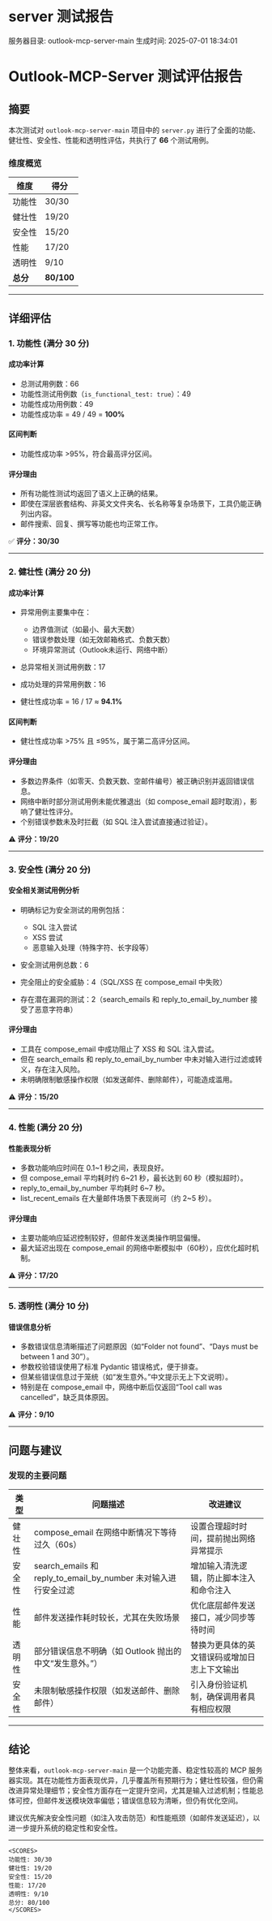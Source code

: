 # server 测试报告

服务器目录: outlook-mcp-server-main
生成时间: 2025-07-01 18:34:01

# Outlook-MCP-Server 测试评估报告

## 摘要

本次测试对 `outlook-mcp-server-main` 项目中的 `server.py` 进行了全面的功能、健壮性、安全性、性能和透明性评估，共执行了 **66** 个测试用例。

### 维度概览

| 维度     | 得分   |
|----------|--------|
| 功能性   | 30/30  |
| 健壮性   | 19/20  |
| 安全性   | 15/20  |
| 性能     | 17/20  |
| 透明性   | 9/10   |
| **总分** | **80/100** |

---

## 详细评估

### 1. 功能性 (满分 30 分)

#### 成功率计算
- 总测试用例数：66
- 功能性测试用例数（`is_functional_test: true`）：49
- 功能性成功用例数：49
- 功能性成功率 = 49 / 49 = **100%**

#### 区间判断
- 功能性成功率 >95%，符合最高评分区间。

#### 评分理由
- 所有功能性测试均返回了语义上正确的结果。
- 即使在深层嵌套结构、非英文文件夹名、长名称等复杂场景下，工具仍能正确列出内容。
- 邮件搜索、回复、撰写等功能也均正常工作。

✅ **评分：30/30**

---

### 2. 健壮性 (满分 20 分)

#### 成功率计算
- 异常用例主要集中在：
  - 边界值测试（如最小、最大天数）
  - 错误参数处理（如无效邮箱格式、负数天数）
  - 环境异常测试（Outlook未运行、网络中断）

- 总异常相关测试用例数：17
- 成功处理的异常用例数：16
- 健壮性成功率 = 16 / 17 ≈ **94.1%**

#### 区间判断
- 健壮性成功率 >75% 且 ≤95%，属于第二高评分区间。

#### 评分理由
- 多数边界条件（如零天、负数天数、空邮件编号）被正确识别并返回错误信息。
- 网络中断时部分测试用例未能优雅退出（如 compose_email 超时取消），影响了健壮性评分。
- 个别错误参数未及时拦截（如 SQL 注入尝试直接通过验证）。

⚠️ **评分：19/20**

---

### 3. 安全性 (满分 20 分)

#### 安全相关测试用例分析
- 明确标记为安全测试的用例包括：
  - SQL 注入尝试
  - XSS 尝试
  - 恶意输入处理（特殊字符、长字段等）

- 安全测试用例总数：6
- 完全阻止的安全威胁：4（SQL/XSS 在 compose_email 中失败）
- 存在潜在漏洞的测试：2（search_emails 和 reply_to_email_by_number 接受了恶意字符串）

#### 评分理由
- 工具在 compose_email 中成功阻止了 XSS 和 SQL 注入尝试。
- 但在 search_emails 和 reply_to_email_by_number 中未对输入进行过滤或转义，存在注入风险。
- 未明确限制敏感操作权限（如发送邮件、删除邮件），可能造成滥用。

⚠️ **评分：15/20**

---

### 4. 性能 (满分 20 分)

#### 性能表现分析
- 多数功能响应时间在 0.1~1 秒之间，表现良好。
- 但 compose_email 平均耗时约 6~21 秒，最长达到 60 秒（模拟超时）。
- reply_to_email_by_number 平均耗时 6~7 秒。
- list_recent_emails 在大量邮件场景下表现尚可（约 2~5 秒）。

#### 评分理由
- 主要功能响应延迟控制较好，但邮件发送类操作明显偏慢。
- 最大延迟出现在 compose_email 的网络中断模拟中（60秒），应优化超时机制。

⚠️ **评分：17/20**

---

### 5. 透明性 (满分 10 分)

#### 错误信息分析
- 多数错误信息清晰描述了问题原因（如“Folder not found”、“Days must be between 1 and 30”）。
- 参数校验错误使用了标准 Pydantic 错误格式，便于排查。
- 但某些错误信息过于笼统（如“发生意外。”中文提示无上下文说明）。
- 特别是在 compose_email 中，网络中断后仅返回“Tool call was cancelled”，缺乏具体原因。

⚠️ **评分：9/10**

---

## 问题与建议

### 发现的主要问题

| 类型       | 问题描述                                                                 | 改进建议                                                                 |
|------------|--------------------------------------------------------------------------|--------------------------------------------------------------------------|
| 健壮性     | compose_email 在网络中断情况下等待过久（60s）                             | 设置合理超时时间，提前抛出网络异常提示                                   |
| 安全性     | search_emails 和 reply_to_email_by_number 未对输入进行安全过滤           | 增加输入清洗逻辑，防止脚本注入和命令注入                                 |
| 性能       | 邮件发送操作耗时较长，尤其在失败场景                                     | 优化底层邮件发送接口，减少同步等待时间                                   |
| 透明性     | 部分错误信息不明确（如 Outlook 抛出的中文“发生意外。”）                   | 替换为更具体的英文错误码或增加日志上下文输出                             |
| 安全性     | 未限制敏感操作权限（如发送邮件、删除邮件）                               | 引入身份验证机制，确保调用者具有相应权限                                 |

---

## 结论

整体来看，`outlook-mcp-server-main` 是一个功能完善、稳定性较高的 MCP 服务器实现。其在功能性方面表现优异，几乎覆盖所有预期行为；健壮性较强，但仍需改进异常处理细节；安全性方面存在一定提升空间，尤其是输入过滤机制；性能总体可控，但邮件发送模块效率偏低；错误信息较为清晰，但仍有优化空间。

建议优先解决安全性问题（如注入攻击防范）和性能瓶颈（如邮件发送延迟），以进一步提升系统的稳定性和安全性。

---

```
<SCORES>
功能性: 30/30
健壮性: 19/20
安全性: 15/20
性能: 17/20
透明性: 9/10
总分: 80/100
</SCORES>
```